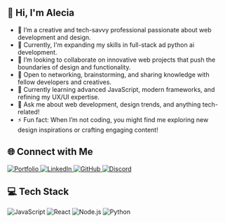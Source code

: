 ## 💫 Hi, I'm Alecia
- 🎨 I’m a creative and tech-savvy professional passionate about web development and design.
- 🔭 Currently, I'm expanding my skills in full-stack ad python ai development.
- 👀 I’m looking to collaborate on innovative web projects that push the boundaries of design and functionality.
- 🤝 Open to networking, brainstorming, and sharing knowledge with fellow developers and creatives.
- 🌱 Currently learning advanced JavaScript, modern frameworks, and refining my UX/UI expertise.
- 💬 Ask me about web development, design trends, and anything tech-related!
- ⚡ Fun fact: When I’m not coding, you might find me exploring new design inspirations or crafting engaging content!
 
## 🌐 Connect with Me  

<p align="left">
  <a href="https://aleciataylor.com">
    <img src="https://img.shields.io/badge/Portfolio-000?style=for-the-badge&logo=vercel&logoColor=white" alt="Portfolio">
  </a>
  <a href="https://linkedin.com/in/yourusername">
    <img src="https://img.shields.io/badge/LinkedIn-0A66C2?style=for-the-badge&logo=linkedin&logoColor=white" alt="LinkedIn">
  </a>
  <a href="https://github.com/alecia-taylor">
    <img src="https://img.shields.io/badge/GitHub-181717?style=for-the-badge&logo=github&logoColor=white" alt="GitHub">
  </a>
  <a href="https://discord.com/users/defnotanalien_">
    <img src="https://img.shields.io/badge/Discord-5865F2?style=for-the-badge&logo=discord&logoColor=white" alt="Discord">
  </a>
</p>

## 💻 Tech Stack  

<p align="left">
  <img src="https://img.shields.io/badge/JavaScript-F7DF1E?style=for-the-badge&logo=javascript&logoColor=black" alt="JavaScript">
  <img src="https://img.shields.io/badge/React-61DAFB?style=for-the-badge&logo=react&logoColor=black" alt="React">
  <img src="https://img.shields.io/badge/Node.js-339933?style=for-the-badge&logo=node.js&logoColor=white" alt="Node.js">
  <img src="https://img.shields.io/badge/Python-3776AB?style=for-the-badge&logo=python&logoColor=white" alt="Python">
</p>








